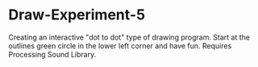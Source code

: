 # Draw-Experiment-5
Creating an interactive "dot to dot" type of drawing program.
Start at the outlines green circle in the lower left corner and have fun.
Requires Processing Sound Library.

